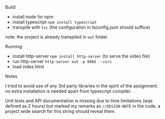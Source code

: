 Build

- install node for npm
- install typescript `npm install typescript`
- transpile with `tsc` (the configuration in tsconfig.json should suffice)

note: the project is already transpiled in `out` folder.

Running

- install http-server `npm install http-server` (to serve the video file)
- run http-server `http-server out -p 8066 --cors`
- load index.html

Notes

I tried to avoid use of any 3rd party libraries in the spirit of the assignment. no extra installation is needed apart from typescript compiler.

Unit tests and API documentation is missing due to time limitations (was defined as 2 hours) but marked my remarks as
`//DESIGN-NOTE` in the code. a project wide search for this string should reveal them.

